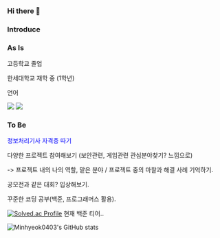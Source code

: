 ### Hi there 👋



### Introduce


### As Is

고등학교 졸업 

한세대학교 재학 중 (1학년)

언어 

<img src="https://img.shields.io/badge/C-F6E05E?style=flat&logo=C&logoColor=0000FF"/> <img src="https://img.shields.io/badge/Java-000000?style=flat&logo=Java&logoColor=white"/>



### To Be 

<font color='blue'>정보처리기사 자격증 따기</font>

다양한 프로젝트 참여해보기
(보안관련, 게임관련 관심분야찾기? 느낌으로)

-> 프로젝트 내의 나의 역할, 맡은 분야 / 프로젝트 중의 마찰과 해결 사례 기억하기.

공모전과 같은 대회? 입상해보기.

꾸준한 코딩 공부(백준, 프로그래머스 활용).





[![Solved.ac Profile](http://mazassumnida.wtf/api/v2/generate_badge?boj=mlk0403)](https://solved.ac/mlk0403/)
현재 백준 티어..


![Minhyeok0403's GitHub stats](https://github-readme-stats.vercel.app/api?username=Minhyeok0403&show_icons=true&theme=radical)

<!--
**Minhyeok0403/Minhyeok0403** is a ✨ _special_ ✨ repository because its `README.md` (this file) appears on your GitHub profile.

Here are some ideas to get you started:

- 🔭 I’m currently working on ...
- 🌱 I’m currently learning ...
- 👯 I’m looking to collaborate on ...
- 🤔 I’m looking for help with ...
- 💬 Ask me about ...
- 📫 How to reach me: ...
- 😄 Pronouns: ...
- ⚡ Fun fact: ...
-->
